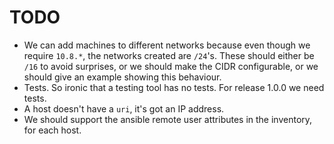 # TODO

* We can add machines to different networks because even though we require `10.8.*`, the networks created are `/24`'s. These should either be `/16` to avoid surprises, or we should make the CIDR configurable, or we should give an example showing this behaviour.
* Tests. So ironic that a testing tool has no tests. For release 1.0.0 we need tests.
* A host doesn't have a `uri`, it's got an IP address.
* We should support the ansible remote user attributes in the inventory, for each host.
